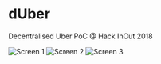 # dUber
Decentralised Uber PoC @ Hack InOut 2018

![Screen 1](https://github.com/Projjol/dUber/blob/master/Screen%20Shot%202018-10-14%20at%204.30.19%20PM.png)
![Screen 2](https://github.com/Projjol/dUber/blob/master/Screen%20Shot%202018-10-14%20at%204.30.27%20PM.png)
![Screen 3](https://github.com/Projjol/dUber/blob/master/final_screen.png)
